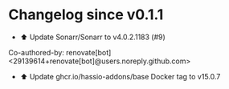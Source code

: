 # Changelog since v0.1.1
- ⬆️ Update Sonarr/Sonarr to v4.0.2.1183 (#9)

Co-authored-by: renovate[bot] <29139614+renovate[bot]@users.noreply.github.com> 
- ⬆️ Update ghcr.io/hassio-addons/base Docker tag to v15.0.7 
